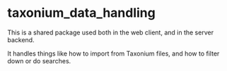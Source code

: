 # taxonium_data_handling

This is a shared package used both in the web client, and in the server backend.

It handles things like how to import from Taxonium files, and how to filter down or do searches.
